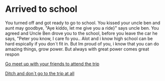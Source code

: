 # Arrived to school

You turned off and got ready to go to school. You kissed your uncle ben and aunt may goodbye, "Aye kiddo, let me give you a ride}" says uncle ben. You agreed and Uncle Ben drove you to the school, before you leave the car he says, "Peter you know, I care fo you.. Alot and i know high school can be hard espically if you don´t fit in. But Im proud of you, i know that you can do amazing things, grow power. But always with great power comes great respon


[Go meet up with your friends to attend the trip](inside-the-lab.md)

[Ditch and don´t go to the trip at all](never-become-spiderman.md)
